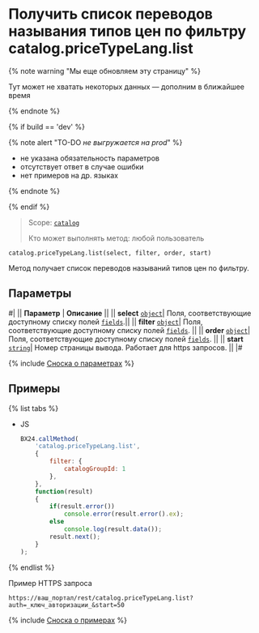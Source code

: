 # Получить список переводов называния типов цен по фильтру catalog.priceTypeLang.list

{% note warning "Мы еще обновляем эту страницу" %}

Тут может не хватать некоторых данных — дополним в ближайшее время

{% endnote %}

{% if build == 'dev' %}

{% note alert "TO-DO _не выгружается на prod_" %}

- не указана обязательность параметров
- отсутствует ответ в случае ошибки
- нет примеров на др. языках
  
{% endnote %}

{% endif %}

> Scope: [`catalog`](../../../scopes/permissions.md)
>
> Кто может выполнять метод: любой пользователь

```http
catalog.priceTypeLang.list(select, filter, order, start)
```

Метод получает список переводов называний типов цен по фильтру.


## Параметры

#|
|| **Параметр** | **Описание** ||
|| **select** 
[`object`](../../data-types.md)| Поля, соответствующие доступному списку полей [`fields`](./catalog-price-type-lang-get-fields.md).||
|| **filter** 
[`object`](../../data-types.md)| Поля, соответствующие доступному списку полей [`fields`](./catalog-price-type-lang-get-fields.md). ||
|| **order**
[`object`](../../data-types.md)| Поля, соответствующие доступному списку полей [`fields`](./catalog-price-type-lang-get-fields.md). ||
|| **start** 
[`string`](../../data-types.md)| Номер страницы вывода. Работает для https запросов. ||
|#

{% include [Сноска о параметрах](../../../../_includes/required.md) %}

## Примеры

{% list tabs %}

- JS

    ```js
    BX24.callMethod(
        'catalog.priceTypeLang.list',
        {
            filter: {
                catalogGroupId: 1
            },
        },
        function(result)
        {
            if(result.error())
                console.error(result.error().ex);
            else
                console.log(result.data());
            result.next();
        }
    );
    ```

{% endlist %}

Пример HTTPS запроса

```
https://ваш_портал/rest/catalog.priceTypeLang.list?auth=_ключ_авторизации_&start=50
```

{% include [Сноска о примерах](../../../../_includes/examples.md) %}

